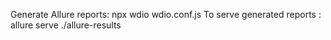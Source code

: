 Generate Allure reports:  npx wdio wdio.conf.js
To serve generated reports :  allure serve ./allure-results
